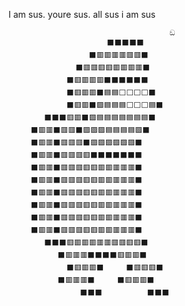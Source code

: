 I am sus.
youre sus.
all
sus
i 
am
sus





                                        ඞ                    
                          ⬛⬛⬛⬛⬛
                      ⬛🟥🟥🟥🟥🟥🟥⬛
                   ⬛🟥🟥🟥🟥🟥🟥🟥🟥⬛
                 ⬛🟥🟥🟥🟥⬛⬛⬛⬛⬛⬛
                 ⬛🟥🟥🟥⬛🟦🟦⬜⬜⬜⬜⬛
                 ⬛🟥🟥⬛🟪🟦🟦🟦⬜⬜⬜🟦⬛
            ⬛⬛⬛🟥🟥⬛🟪🟦🟦🟦🟦🟦🟦🟦⬛
         ⬛🟥🟥⬛🟥🟥⬛🟪🟪🟪🟦🟦🟦🟦🟪⬛
         ⬛🟥🟥⬛🟥🟥🟥⬛🟪🟪🟪🟪🟪🟪⬛
         ⬛🟥🟥⬛🟥🟥🟥🟥⬛⬛⬛⬛⬛⬛⬛
         ⬛🟥🟥⬛🟥🟥🟥🟥🟥🟥🟥🟥🟥🟥⬛
         ⬛🟥🟥⬛🟥🟥🟥🟥🟥🟥🟥🟥🟥🟥⬛
         ⬛🟥🟥⬛🟥🟥🟥🟥🟥🟥🟥🟥🟥🟥⬛
         ⬛🟥🟥⬛🟥🟥🟥🟥🟥🟥🟥🟥🟥🟥⬛
         ⬛🟥🟥⬛🟥🟥🟥🟥🟥🟥🟥🟥🟥🟥⬛
         ⬛🟥🟥⬛🟥🟥🟥🟥🟥🟥🟥🟥🟥🟥⬛
            ⬛⬛⬛🟥🟥🟥🟥🟥🟥🟥🟥🟥🟥⬛
               ⬛🟥🟥🟥⬛⬛⬛⬛🟥🟥🟥⬛
                 ⬛🟥🟥🟥⬛     ⬛🟥🟥🟥⬛
               ⬛🟥🟥🟥⬛     ⬛🟥🟥🟥⬛
                    ⬛⬛⬛          ⬛⬛⬛
